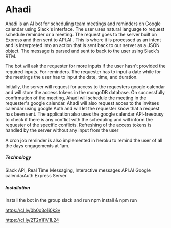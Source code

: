 # Ahadi
Ahadi is an AI bot for scheduling team meetings and reminders on Google calendar using Slack's interface. The user uses natural language to request schedule reminder or a meeting. The request goes to the server built on Express and then sent to API.AI . This is where it is processed as an intent and is interpreted into an action that is sent back to our server as a JSON object. The message is parsed and sent to back to the user using Slack's RTM.

The bot will ask the requester for more inputs if the user hasn't provided the required inputs. For reminders. The requester has to input a date while for the meetings the user has to input the date, time, and duration. 

Initially,  the server will request for access to the requesters google calendar and will store the access tokens in the mongoDB database. On successfully confirmation of the meeting, Ahadi will schedule the meeting in the requester's google calendar. Ahadi will also request acces to the invitees calendar using google Auth and will let the requester know that a request has been sent. The application also uses the google calendar API-freebusy to check if there is any conflict with the scheduling and will inform the requester of the specific conflicts. Refreshing of the access tokens is handled by the server without any input from the user

A cron job reminder is also implemented in heroku to remind the user of all the days engagements at 1am.

##### Technology
Slack API, Real Time Messaging, Interactive messages
API.AI
Google calendarAuth
Express Server
##### Installation
Install the bot in the group slack and run npm install & npm run

https://cl.ly/0b0o3o1j0k3v

https://cl.ly/2T2n1l1V1L24
